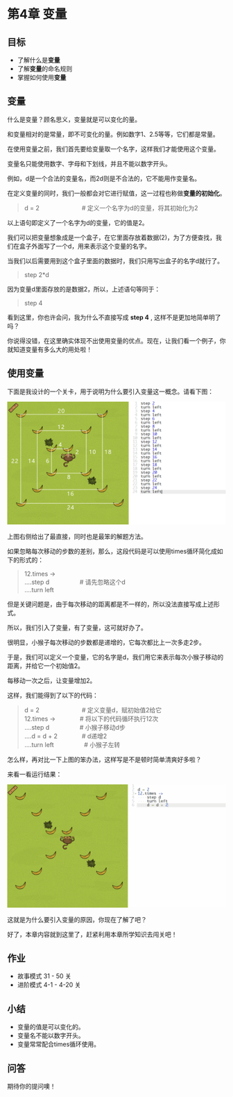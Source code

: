 # 第4章 变量
## 目标 ##
* 了解什么是**变量**
* 了解**变量**的命名规则
* 掌握如何使用**变量**

## 变量 ##
什么是变量？顾名思义，变量就是可以变化的量。<br>

和变量相对的是常量，即不可变化的量。例如数字1、2.5等等，它们都是常量。<br>

在使用变量之前，我们首先要给变量取一个名字，这样我们才能使用这个变量。<br>

变量名只能使用数字、字母和下划线，并且不能以数字开头。<br>

例如，d是一个合法的变量名，而2d则是不合法的，它不能用作变量名。<br>

在定义变量的同时，我们一般都会对它进行赋值，这一过程也称做**变量的初始化**。<br>

> d = 2　　　　　　　# 定义一个名字为d的变量，将其初始化为2

以上语句即定义了一个名字为d的变量，它的值是2。<br>

我们可以把变量想象成是一个盒子，在它里面存放着数据(2)，为了方便查找，我们在盒子外面写了一个d，用来表示这个变量的名字。<br>

当我们以后需要用到这个盒子里面的数据时，我们只用写出盒子的名字d就行了。<br>

> step 2*d

因为变量d里面存放的是数据2，所以，上述语句等同于：<br>

> step 4

看到这里，你也许会问，我为什么不直接写成 **step 4** , 这样不是更加地简单明了吗？<br>

你说得没错，在这里确实体现不出使用变量的优点。现在，让我们看一个例子，你就知道变量有多么大的用处啦！<br>

## 使用变量 ##

下面是我设计的一个关卡，用于说明为什么要引入变量这一概念。请看下图：<br>

[![challenges_69655](https://github.com/icuic/cm/raw/master/image/4_variable/challenges_69655_mark.png "点击查看此关卡")](https://www.playcodemonkey.com/user_challenges/69655/)

上图右侧给出了最直接，同时也是最笨的解题方法。<br>

如果忽略每次移动的步数的差别，那么，这段代码是可以使用times循环简化成如下的形式的：<br>

> 12.times -><br>
> ....step d　　　　　# 请先忽略这个d<br>
> ....turn left<br>

但是关键问题是，由于每次移动的距离都是不一样的，所以没法直接写成上述形式。<br>

所以，我们引入了变量，有了变量，这可就好办了。<br>

很明显，小猴子每次移动的步数都是递增的，它每次都比上一次多走2步。<br>

于是，我们可以定义一个变量，它的名字是d，我们用它来表示每次小猴子移动的距离，并给它一个初始值2。<br>

每移动一次之后，让变量增加2。<br>

这样，我们能得到了以下的代码：<br>

> d = 2　　　　　　　# 定义变量d，赋初始值2给它<br>
> 12.times ->　　　　# 将以下的代码循环执行12次<br>
> ....step d　　　　　# 小猴子移动d步<br>
> ....d = d + 2　　　　# d递增2<br>
> ....turn left　　　　　# 小猴子左转<br>

怎么样，再对比一下上图的笨办法，这样写是不是顿时简单清爽好多啦？<br>

来看一看运行结果：<br>

![variable_69655](https://github.com/icuic/cm/raw/master/image/4_variable/variable_69655.gif "简单明了")

这就是为什么要引入变量的原因，你现在了解了吧？<br>

好了，本章内容就到这里了，赶紧利用本章所学知识去闯关吧！<br>

## 作业 ##
* 故事模式 31 - 50 关
* 进阶模式 4-1 - 4-20 关

## 小结 ##
* 变量的值是可以变化的。
* 变量名不能以数字开头。
* 变量常常配合times循环使用。

## 问答 ##
期待你的提问噢！

